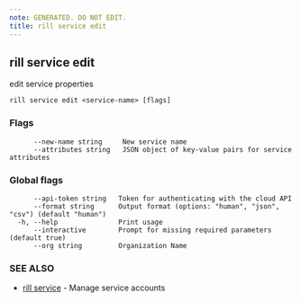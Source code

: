 ```yaml
---
note: GENERATED. DO NOT EDIT.
title: rill service edit
---
```

## rill service edit

edit service properties

```
rill service edit <service-name> [flags]
```

### Flags

```
      --new-name string     New service name
      --attributes string   JSON object of key-value pairs for service attributes
```

### Global flags

```
      --api-token string   Token for authenticating with the cloud API
      --format string      Output format (options: "human", "json", "csv") (default "human")
  -h, --help               Print usage
      --interactive        Prompt for missing required parameters (default true)
      --org string         Organization Name
```

### SEE ALSO

* [rill service](service.md)	 - Manage service accounts

